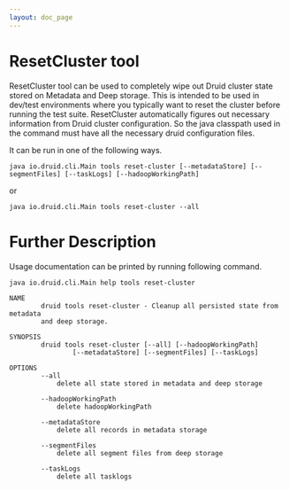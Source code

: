 ```yaml
---
layout: doc_page
---
```

# ResetCluster tool

ResetCluster tool can be used to completely wipe out Druid cluster state stored on Metadata and Deep storage. This is
intended to be used in dev/test environments where you typically want to reset the cluster before running
the test suite.
ResetCluster automatically figures out necessary information from Druid cluster configuration. So the java classpath
used in the command must have all the necessary druid configuration files.

It can be run in one of the following ways.

```
java io.druid.cli.Main tools reset-cluster [--metadataStore] [--segmentFiles] [--taskLogs] [--hadoopWorkingPath]
```

or

```
java io.druid.cli.Main tools reset-cluster --all
```

# Further Description
Usage documentation can be printed by running following command.

```
java io.druid.cli.Main help tools reset-cluster
```

```
NAME
        druid tools reset-cluster - Cleanup all persisted state from metadata
        and deep storage.

SYNOPSIS
        druid tools reset-cluster [--all] [--hadoopWorkingPath]
                [--metadataStore] [--segmentFiles] [--taskLogs]

OPTIONS
        --all
            delete all state stored in metadata and deep storage

        --hadoopWorkingPath
            delete hadoopWorkingPath

        --metadataStore
            delete all records in metadata storage

        --segmentFiles
            delete all segment files from deep storage

        --taskLogs
            delete all tasklogs
```
